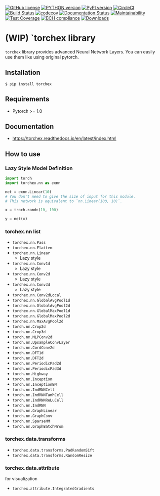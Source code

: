 [![GitHub license](https://img.shields.io/github/license/0h-n0/torchex.svg)](https://github.com/0h-n0/torchex)
[![PYTHON version](https://img.shields.io/badge/python-3.5,3.6-blue.svg)](https://github.com/0h-n0/torchex)
[![PyPI version](https://img.shields.io/pypi/v/torchex.svg)](https://badge.fury.io/py/torchex)
[![CircleCI](https://circleci.com/gh/0h-n0/torchex.svg?style=svg&circle-token=99e93ba7bf6433d0cd33adbec2fbd042d141353d)](https://circleci.com/gh/0h-n0/torchex)
[![Build Status](https://travis-ci.org/0h-n0/torchex.svg?branch=master)](https://travis-ci.org/0h-n0/torchex)
[![codecov](https://codecov.io/gh/0h-n0/torchex/branch/master/graph/badge.svg)](https://codecov.io/gh/0h-n0/torchex)
[![Documentation Status](https://readthedocs.org/projects/torchex/badge/?version=latest)](https://torchex.readthedocs.io/en/latest/?badge=latest)
[![Maintainability](https://api.codeclimate.com/v1/badges/7cd6c99f10d22db13ee8/maintainability)](https://codeclimate.com/github/0h-n0/torchex/maintainability)
[![Test Coverage](https://api.codeclimate.com/v1/badges/7cd6c99f10d22db13ee8/test_coverage)](https://codeclimate.com/github/0h-n0/torchex/test_coverage)
[![BCH compliance](https://bettercodehub.com/edge/badge/0h-n0/torchex?branch=master)](https://bettercodehub.com/)
[![Downloads](https://img.shields.io/pypi/dm/torchex.svg)](https://pypi.org/project/torchex/)

# (WIP) `torchex library

`torchex` library provides advanced Neural Network Layers. You can easily use them like using original pytorch.

## Installation

```
$ pip install torchex
```

## Requirements

* Pytorch >= 1.0

## Documentation

* https://torchex.readthedocs.io/en/latest/index.html

## How to use

### Lazy Style Model Definition

```python
import torch
import torchex.nn as exnn

net = exnn.Linear(10)
# You don't need to give the size of input for this module.
# This network is equivalent to `nn.Linear(100, 10)`.

x = troch.randn(10, 100)

y = net(x)
```

### torchex.nn list

* `torchex.nn.Pass`
* `torchex.nn.Flatten`
* `torchex.nn.Linear`
  * Lazy style
* `torchex.nn.Conv1d`
  * Lazy style
* `torchex.nn.Conv2d`
  * Lazy style
* `torchex.nn.Conv3d`
  * Lazy style
* `torchex.nn.Conv2dLocal`
* `torchex.nn.GlobalAvgPool1d`
* `torchex.nn.GlobalAvgPool2d`
* `torchex.nn.GlobalMaxPool1d`
* `torchex.nn.GlobalMaxPool2d`
* `torchex.nn.MaxAvgPool2d`
* `torch.nn.Crop2d`
* `torch.nn.Crop3d`
* `torch.nn.MLPConv2d`
* `torch.nn.UpsampleConvLayer`
* `torch.nn.CordConv2d`
* `torch.nn.DFT1d`
* `torch.nn.DFT2d`
* `torch.nn.PeriodicPad2d`
* `torch.nn.PeriodicPad3d`
* `torch.nn.Highway`
* `torch.nn.Inception`
* `torch.nn.InceptionBN`
* `torch.nn.IndRNNCell`
* `torch.nn.IndRNNTanhCell`
* `torch.nn.IndRNNReLuCell`
* `torch.nn.IndRNN`
* `torch.nn.GraphLinear`
* `torch.nn.GraphConv`
* `torch.nn.SparseMM`
* `torch.nn.GraphBatchNrom`

### torchex.data.transforms

* `torchex.data.transforms.PadRandomSift`
* `torchex.data.transforms.RandomResize`

### torchex.data.attribute

for visualization

* `torchex.attribute.IntegratedGradients`